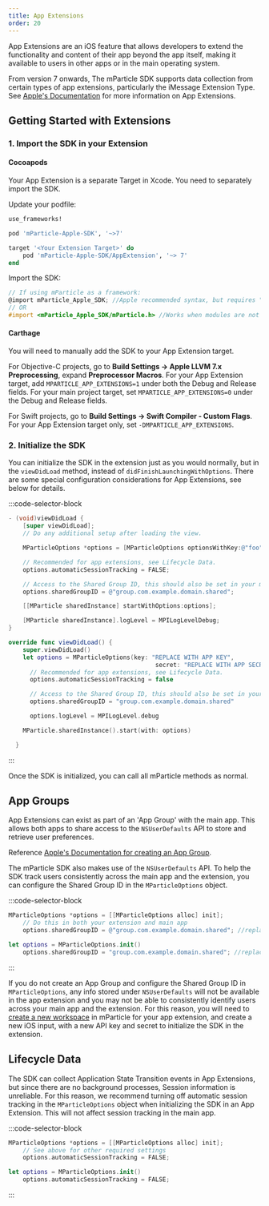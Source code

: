 ```yaml
---
title: App Extensions
order: 20
---
```


App Extensions are an iOS feature that allows developers to extend the functionality and content of their app beyond the app itself, making it available to users in other apps or in the main operating system.

From version 7 onwards, The mParticle SDK supports data collection from certain types of app extensions, particularly the iMessage Extension Type. See [Apple's Documentation](https://developer.apple.com/library/content/documentation/General/Conceptual/ExtensibilityPG/index.html#//apple_ref/doc/uid/TP40014214-CH20-SW1) for more information on App Extensions.

## Getting Started with Extensions

### 1. Import the SDK in your Extension

#### Cocoapods

Your App Extension is a separate Target in Xcode. You need to separately import the SDK.

Update your podfile:

```ruby
use_frameworks!

pod 'mParticle-Apple-SDK', '~>7'

target '<Your Extension Target>' do
    pod 'mParticle-Apple-SDK/AppExtension', '~> 7'
end
```

Import the SDK:

~~~objectivec
// If using mParticle as a framework:
@import mParticle_Apple_SDK; //Apple recommended syntax, but requires "Enable Modules (C and Objective-C)" in pbxproj
// OR
#import <mParticle_Apple_SDK/mParticle.h> //Works when modules are not enabled
~~~

#### Carthage

You will need to manually add the SDK to your App Extension target.

For Objective-C projects, go to **Build Settings -> Apple LLVM 7.x Preprocessing**, expand **Preprocessor Macros**. For your App Extension target, add `MPARTICLE_APP_EXTENSIONS=1` under both the Debug and Release fields. For your main project target, set `MPARTICLE_APP_EXTENSIONS=0` under the Debug and Release fields.

For Swift projects, go to **Build Settings -> Swift Compiler - Custom Flags**. For your App Extension target only, set `-DMPARTICLE_APP_EXTENSIONS`.

### 2. Initialize the SDK

You can initialize the SDK in the extension just as you would normally, but in the `viewDidLoad` method, instead of `didFinishLaunchingWithOptions`. There are some special configuration considerations for App Extensions, see below for details.

:::code-selector-block
```objectivec
- (void)viewDidLoad {
    [super viewDidLoad];
    // Do any additional setup after loading the view.

    MParticleOptions *options = [MParticleOptions optionsWithKey:@"foo" secret:@"bar"];

    // Recommended for app extensions, see Lifecycle Data.
    options.automaticSessionTracking = FALSE;

    // Access to the Shared Group ID, this should also be set in your main app code. See App Groups.
    options.sharedGroupID = @"group.com.example.domain.shared";

    [[MParticle sharedInstance] startWithOptions:options];

    [MParticle sharedInstance].logLevel = MPILogLevelDebug;
}
```
```swift
override func viewDidLoad() {
    super.viewDidLoad()
    let options = MParticleOptions(key: "REPLACE WITH APP KEY",
                                         secret: "REPLACE WITH APP SECRET")  
      // Recommended for app extensions, see Lifecycle Data.                                   
      options.automaticSessionTracking = false

      // Access to the Shared Group ID, this should also be set in your main app code. See App Groups.
      options.sharedGroupID = "group.com.example.domain.shared"

      options.logLevel = MPILogLevel.debug   

    MParticle.sharedInstance().start(with: options)

  }
```
:::

Once the SDK is initialized, you can call all mParticle methods as normal.

## App Groups

App Extensions can exist as part of an 'App Group' with the main app. This allows both apps to share access to the `NSUserDefaults` API to store and retrieve user preferences.

Reference [Apple's Documentation for creating an App Group](https://developer.apple.com/library/content/documentation/General/Conceptual/ExtensibilityPG/ExtensionScenarios.html).

The mParticle SDK also makes use of the `NSUserDefaults` API. To help the SDK track users consistently across the main app and the extension, you can configure the Shared Group ID in the `MParticleOptions` object.

:::code-selector-block
```objectivec
MParticleOptions *options = [[MParticleOptions alloc] init];
    // Do this in both your extension and main app
    options.sharedGroupID = @"group.com.example.domain.shared"; //replace with your Shared Group ID
```
```swift
let options = MParticleOptions.init()
    options.sharedGroupID = "group.com.example.domain.shared"; //replace with your Shared Group ID
```
:::

If you do not create an App Group and configure the Shared Group ID in `MParticleOptions`, any info stored under `NSUserDefaults` will not be available in the app extension and you may not be able to consistently identify users across your main app and the extension. For this reason, you will need to [create a new workspace](/platform-guide/workspaces) in mParticle for your app extension, and create a new iOS input, with a new API key and secret to initialize the SDK in the extension.

## Lifecycle Data

The SDK can collect Application State Transition events in App Extensions, but since there are no background processes, Session information is unreliable. For this reason, we recommend turning off automatic session tracking in the `MParticleOptions` object when initializing the SDK in an App Extension. This will not affect session tracking in the main app.

:::code-selector-block
```objectivec
MParticleOptions *options = [[MParticleOptions alloc] init];
    // See above for other required settings
    options.automaticSessionTracking = FALSE;
```

```swift
let options = MParticleOptions.init()
    options.automaticSessionTracking = FALSE;
```
:::
